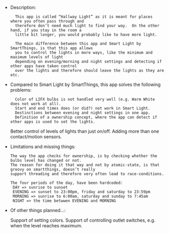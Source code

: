  *	Description:
 
 		  This app is called “Hallway Light” as it is meant for places where you often pass through and 
 		  therefore don’t need much light to find your way.  On the other hand, if you stay in the room a
 		  little bit longer, you would probably like to have more light.

 		  The main difference between this app and Smart Light by SmartThings, is that this app allows
 		  you to control the lights in more ways, like the minimum and maximum levels of light
 		  depending on evening/morning and night settings and detecting if other apps have taken control
 		  over the lights and therefore should leave the lights as they are etc.
 
 *	Compared to Smart Light by SmartThings, this app solves the following problems:

 		  Color of LIFX bulbs is not handled very well (e.g. Warm White does not work at all).
 		  Start and end times does (or did?) not work in Smart Light.
 		  Destinctions between evening and night settings in one app.
 		  Definition of a ownership concept, where the app can detect if other apps is used to set the lights.
      Better control of levels of lights than just on/off.
 		  Adding more than one contact/motion sensors.

* Limitations and missing things:

      The way the app checks for ownership, is by checking whether the bulbs level has changed or not. 
      The reason for doing it that way and not by atomic-state, is that groovy on smartthings, doesn’t really
      support threading and therefore very often lead to race-conditions.
      
      The four periods of the day, have been hardcoded:
       DAY => sunrise to sunset
       EVENING => sunset to 23:00pm, friday and saturday to 23:59pm
       MORNING => sunrise to 6:00am, saturday and sunday to 7:45am
       NIGHT => the time betwwen EVENING and MORNING

 * Of other things planned…:

      Support of setting colors.
      Support of controlling outlet switches, e.g. when the level reaches maximum.
